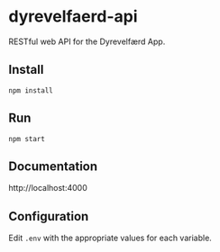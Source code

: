 # dyrevelfaerd-api

RESTful web API for the Dyrevelfærd App.

## Install
```
npm install
```

## Run
```
npm start
```

## Documentation
http://localhost:4000

## Configuration
Edit `.env` with the appropriate values for each variable.
